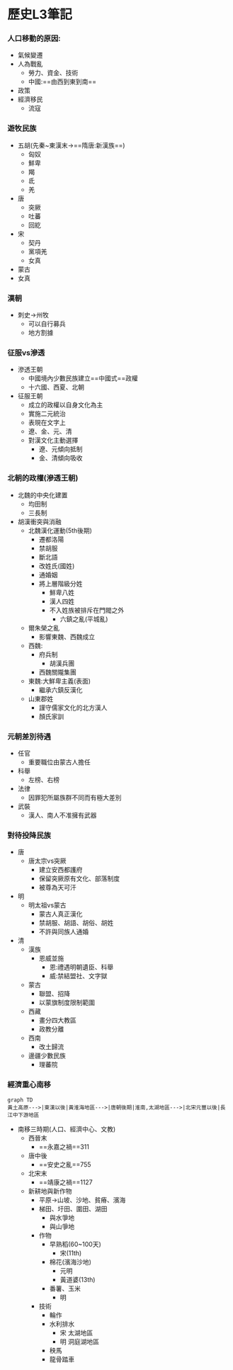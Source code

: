 # 歷史L3筆記
### 人口移動的原因:
- 氣候變遷
- 人為戰亂
	- 勞力、資金、技術
	- 中國:==由西到東到南==
- 政策
- 經濟移民
	- 流寇

### 遊牧民族
- 五胡(先秦~東漢末->==隋唐:新漢族==)
	- 匈奴
	- 鮮卑
	- 羯
	- 氐
	- 羌
- 唐
	- 突厥
	- 吐蕃
	- 回紇 
- 宋
	- 契丹
	- 黨項羌
	- 女真
- 蒙古
- 女真

### 漢朝
- 刺史->州牧
	- 可以自行募兵
	- 地方割據

### 征服vs滲透
- 滲透王朝
	- 中國境內少數民族建立==中國式==政權
	- 十六國、西夏、北朝
- 征服王朝
	- 成立的政權以自身文化為主
	- 實施二元統治
	- 表現在文字上
	- 遼、金、元、清
	- 對漢文化主動選擇
		- 遼、元傾向抵制
		- 金、清傾向吸收

### 北朝的政權(滲透王朝)
- 北魏的中央化建置
	- 均田制
	- 三長制
- 胡漢衝突與消融
	- 北魏漢化運動(5th後期)
		- 遷都洛陽
		- 禁胡服
		- 斷北語
		- 改姓氏(國姓)
		- 通婚姻
		- 將上層階級分姓
			- 鮮卑八姓
			- 漢人四姓
			- 不入姓族被排斥在門閥之外
				- 六鎮之亂(平城亂)
	- 爾朱榮之亂
		- 影響東魏、西魏成立
	- 西魏:
		- 府兵制
			- 胡漢兵團
		- 西魏關隴集團
	- 東魏:大鮮卑主義(表面)
		- 繼承六鎮反漢化
	- 山東郡姓
		- 謹守儒家文化的北方漢人
		- 顏氏家訓

### 元朝差別待遇
- 任官
	- 重要職位由蒙古人擔任
- 科舉
	- 左榜、右榜
- 法律
	- 因罪犯所屬族群不同而有極大差別
- 武裝
	- 漢人、南人不准擁有武器

### 對待投降民族
- 唐
	- 唐太宗vs突厥
		- 建立安西都護府
		- 保留突厥原有文化、部落制度
		- 被尊為天可汗
- 明
	- 明太祖vs蒙古
		- 蒙古人真正漢化
		- 禁胡服、胡語、胡俗、胡姓
		- 不許與同族人通婚
- 清
	- 漢族
		- 恩威並施
			- 恩:禮遇明朝遺臣、科舉
			- 威:禁結盟社、文字獄
	- 蒙古
		- 聯盟、招降
		- 以蒙旗制度限制範圍
	- 西藏
		- 畫分四大教區
		- 政教分離
	- 西南
		- 改土歸流
	- 邊疆少數民族
		- 理蕃院

### 經濟重心南移
```mermaid
graph TD
黃土高原--->|東漢以後|黃淮海地區--->|唐朝後期|淮南,太湖地區--->|北宋元豐以後|長江中下游地區
```

- 南移三時期(人口、經濟中心、文教)
	- 西晉末
		- ==永嘉之禍==311
	- 唐中後
		- ==安史之亂==755
	- 北宋末
		- ==靖康之禍==1127
	- 新耕地與新作物
		- 平原->山坡、沙地、貧瘠、濱海
		- 梯田、圩田、圍田、湖田
			- 與水爭地
			- 與山爭地
		- 作物
			- 早熟稻(60~100天)
				- 宋(11th)
			- 棉花(濱海沙地)
				- 元明
				- 黃道婆(13th)
			- 番薯、玉米
				- 明
		- 技術
			- 輪作
			- 水利排水
				- 宋 太湖地區
				- 明 洞庭湖地區
			- 秧馬
			- 龍骨踏車